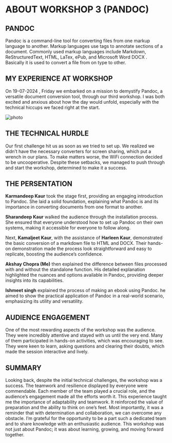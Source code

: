 # ABOUT WORKSHOP 3 (PANDOC)

## PANDOC 

Pandoc is a command-line tool for converting files from one markup language to another. Markup languages use tags to annotate sections of a document. Commonly used markup languages include Markdown, ReStructuredText, HTML, LaTex, ePub, and Microsoft Word DOCX . Basically it is used to convert a file from on type to other.

## MY EXPERIENCE AT WORKSHOP 

On 19-07-2024 , Friday we embarked on a mission to demystify Pandoc, a versatile document conversion tool, through our third workshop. I was both excited and anxious about how the day would unfold, especially with the technical hiccups we faced right at the start.

![photo]("C:\Users\nares\Desktop\wokshop.jpeg")

## THE TECHNICAL HURDLE

Our first challenge hit us as soon as we tried to set up. We realized we didn’t have the necessary converters for screen 
sharing, which put a wrench in our plans. To make matters worse, the WiFi connection decided to be uncooperative. Despite these setbacks, we managed to push through and start the workshop, determined to make it a success.

## THE PERSENTATION

**Karmandeep Kaur** took the stage first, providing an engaging introduction to Pandoc. She laid a solid foundation, explaining what Pandoc is and its importance in converting documents from one format to another.

**Sharandeep Kaur** walked the audience through the installation process. She ensured that everyone understood how to set up Pandoc on their own systems, making it accessible for everyone to follow along.

Next, **Kamaljeet Kaur**, with the assistance of **Harleen Kaur**, demonstrated the basic conversion of a markdown file to HTML and DOCX. Their hands-on demonstration made the process look straightforward and easy to replicate, boosting the audience’s confidence.

**Akshay Chopra (Me)** then explained the difference between files processed with and without the standalone function. His detailed explanation highlighted the nuances and options available in Pandoc, providing deeper insights into its capabilities.

**Ishmeet singh** explained the process of making an ebook using Pandoc. he aimed to show the practical application of Pandoc in a real-world scenario, emphasizing its utility and versatility.

## AUDIENCE ENGAGEMENT 

One of the most rewarding aspects of the workshop was the audience. They were incredibly attentive and stayed with us until the very end. Many of them participated in hands-on activities, which was encouraging to see. They were keen to learn, asking questions and clearing their doubts, which made the session interactive and lively.

## SUMMARY 

Looking back, despite the initial technical challenges, the workshop was a success. The teamwork and resilience displayed by everyone were commendable. Each member of the team played a crucial role, and the audience’s engagement made all the efforts worth it.
This experience taught me the importance of adaptability and teamwork. It reinforced the value of preparation and the ability to think on one’s feet. Most importantly, it was a reminder that with determination and collaboration, we can overcome any obstacle.
I’m grateful for the opportunity to be a part such a dedicated team and to share knowledge with an enthusiastic audience. This workshop was not just about Pandoc; it was about learning, growing, and moving forward together.


